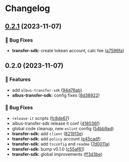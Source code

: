 # Changelog

## [0.2.1](https://github.com/mfactory-lab/albus/compare/@albus-finance/transfer-sdk-v0.2.0...@albus-finance/transfer-sdk-v0.2.1) (2023-11-07)


### 🐞 Bug Fixes

* **transfer-sdk:** create tokean account, calc fee ([a7596fa](https://github.com/mfactory-lab/albus/commit/a7596fa10009160c7c744587ce37f82c7a876ac7))

## 0.2.0 (2023-11-07)


### 🌟 Features

* add `albus-transfer-sdk` ([94d76ab](https://github.com/mfactory-lab/albus/commit/94d76abf7f16701478563982763a5e19faaac6b0))
* **albus-transfer-sdk:** config fixes ([8d38922](https://github.com/mfactory-lab/albus/commit/8d38922fbd707a359bf0487f8d874fdec506ca07))


### 🐞 Bug Fixes

* `release-it` scripts ([fc8de67](https://github.com/mfactory-lab/albus/commit/fc8de679d76dd74ca038f6e8e1ec1a9185eb3e5b))
* albus-transfer-sdk release it conf ([418036f](https://github.com/mfactory-lab/albus/commit/418036f14ba951d0fdfbf00f95e1864d4f601aa9))
* global code cleanup, new `eslint` config ([54bb9ad](https://github.com/mfactory-lab/albus/commit/54bb9adc237d48932424e5775d891c957401dd51))
* **transfer-sdk:** add `client` ([821913e](https://github.com/mfactory-lab/albus/commit/821913ef509aa2f6882cedbf503b2eefe56565ab))
* **transfer-sdk:** add `policy` account ([e45cadf](https://github.com/mfactory-lab/albus/commit/e45cadfd4cc3dede233f8056c74eee414c68c08d))
* **transfer-sdk:** add `tsconfig` and `readme` ([7d0011a](https://github.com/mfactory-lab/albus/commit/7d0011a94c9a37a3d75a2b326cf0b5adde883d69))
* **transfer-sdk:** bump v0.1.0 ([c55af61](https://github.com/mfactory-lab/albus/commit/c55af61effdf295ea99b87df6d50dad897ec5044))
* **transfer-sdk:** global improvements ([ff3d3be](https://github.com/mfactory-lab/albus/commit/ff3d3be173f5314e2994f4a4e5f1080e88b9d79f))